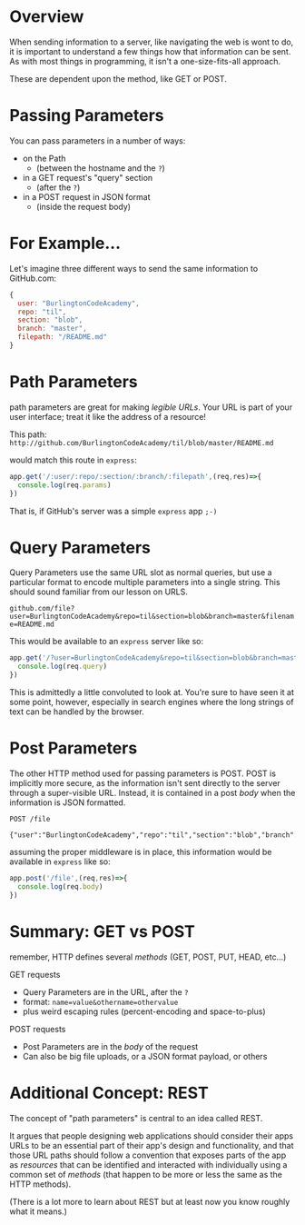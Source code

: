 # Overview
When sending information to a server, like navigating the web is wont to do, it is important to understand a few things how that information can be sent. As with most things in programming, it isn't a one-size-fits-all approach. 

These are dependent upon the method, like GET or POST.

# Passing Parameters
You can pass parameters in a number of ways:

* on the Path
  * (between the hostname and the `?`)
* in a GET request's "query" section
  * (after the `?`)
* in a POST request in JSON format
  * (inside the request body)

# For Example...

Let's imagine three different ways to send the same information to GitHub.com:

```js
{
  user: "BurlingtonCodeAcademy",
  repo: "til",
  section: "blob",
  branch: "master",
  filepath: "/README.md"
}
```

# Path Parameters
path parameters are great for making *legible URLs*. Your URL is part of your user interface; treat it like the address of a resource!

This path:
`http://github.com/BurlingtonCodeAcademy/til/blob/master/README.md`

would match this route in `express`:
```js
app.get('/:user/:repo/:section/:branch/:filepath',(req,res)=>{
  console.log(req.params)
})
```

That is, if GitHub's server was a simple `express` app `;-)`


# Query Parameters

Query Parameters use the same URL slot as normal queries, but use a particular format to encode multiple parameters into a single string. This should sound familiar from our lesson on URLS.

`github.com/file?user=BurlingtonCodeAcademy&repo=til&section=blob&branch=master&filename=README.md`

This would be available to an `express` server like so:

```js
app.get('/?user=BurlingtonCodeAcademy&repo=til&section=blob&branch=master&filename=README.md',(req,res)=>{
  console.log(req.query)
})
```
This is admittedly a little convoluted to look at. You're sure to have seen it at some point, however, especially in search engines where the long strings of text can be handled by the browser.

# Post Parameters
The other HTTP method used for passing parameters is POST. POST is implicitly more secure, as the information isn't sent directly to the server through a super-visible URL. Instead, it is contained in a post *body* when the information is JSON formatted.

```
POST /file 

{"user":"BurlingtonCodeAcademy","repo":"til","section":"blob","branch":"master","filepath":"/README.md"}
```

assuming the proper middleware is in place, this information would be available in `express` like so:

```js
app.post('/file',(req,res)=>{
  console.log(req.body)
})
```

# Summary: GET vs POST

remember, HTTP defines several *methods* (GET, POST, PUT, HEAD, etc...)

GET requests
 - Query Parameters are in the URL, after the `?`
 - format: `name=value&othername=othervalue`
 - plus weird escaping rules (percent-encoding and space-to-plus)

POST requests

 - Post Parameters are in the *body* of the request
 - Can also be big file uploads, or a JSON format payload, or others

# Additional Concept: REST
The concept of "path parameters" is central to an idea called REST.

It argues that people designing web applications should consider their apps URLs to be an essential part of their app's design and functionality, and that those URL paths should follow a convention that exposes parts of the app as *resources* that can be identified and interacted with individually using a common set of *methods* (that happen to be more or less the same as the HTTP methods).

(There is a lot more to learn about REST but at least now you know roughly what it means.) 
